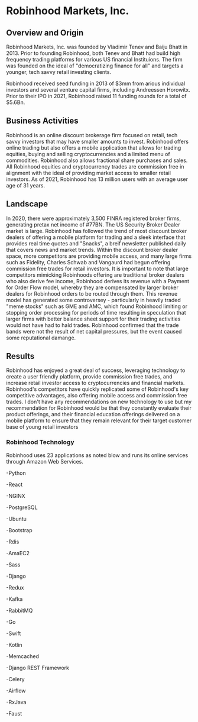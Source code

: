 # Robinhood Markets, Inc.

## Overview and Origin

Robinhood Markets, Inc. was founded by Vladimir Tenev and Baiju Bhatt in 2013.  Prior to founding Robinhood, both Tenev and Bhatt had build high frequency trading platforms for various US financial Instituions.  The firm was founded on the ideal of "democratizing finance for all" and targets a younger, tech savvy retail investing clients.

Robinhood received seed funding in 2013 of $3mm from arious individual investors and several venture capital firms, including Andreessen Horowitx.  Prior to their IPO in 2021, Robinhood raised 11 funding rounds for a total of $5.6Bn.

## Business Activities

Robinhood is an online discount brokerage firm focused on retail, tech savvy investors that may have smaller amounts to invest.  Robinhood offers online trading but also offers a mobile application that allows for trading equities, buying and selling cryptocurrencies and a limited menu of commodities.  Robinhood also allows fractional share purchases and sales.  All Robinhood equities and cryptocurrency trades are commission free in alignment with the ideal of providing market access to smaller retail investors.  As of 2021, Robinhood has 13 million users with an average user age of 31 years.

## Landscape

In 2020, there were approximately 3,500 FINRA registered broker firms, generating pretax net income of #77BN.  The US Security Broker Dealer market is large.   Robinhood has followed the trend of most discount broker dealers of offering a mobile platform for trading and a sleek interface that provides real time quotes and "Snacks", a breif newsletter published daily that covers news and market trends.  Within the discount broker dealer space, more competitors are providing mobile access, and many large firms such as Fidelity, Charles Schwab and Vangaurd had begun offering commission free trades for retail investors.  It is important to note that large competitors mimicking Robinhoods offering are traditional broker dealers who also derive fee income, Robinhood derives its revenue with a Payment for Order Flow model, whereby they are compensated by larger broker dealers for Robinhood orders to be routed through them.  This revenue model has generated some controversey - particularly in heavily traded "meme stocks" such as GME and AMC, which found Robinhood limiting or stopping order processing for periods of time resulting in speculation that larger firms with better balance sheet support for their trading activities would not have had to hald trades.  Robinhood confirmed that the trade bands were not the result of net capital pressures, but the event caused some reputational damange.

## Results

Robinhood has enjoyed a great deal of success, leveraging technology to create a user friendly platform, provide commission free trades, and increase retail investor access to cryptocurrencies and financial markets.  Robinhood's competitors have quickly replicated some of Robinhood's key competitive advantages, also offering mobile access and commission free trades.  I don't have any recommendations on new technology to use but my recommendation for Robinhood would be that they constantly evaluate their product offerings, and their financial education offerings delivered on a mobile platform to ensure that they remain relevant for their target customer base of young retail investors


### Robinhood Technology

Robinhood uses 23 applications as noted blow and runs its online services through Amazon Web Services.

-Python

-React

-NGINX

-PostgreSQL

-Ubuntu

-Bootstrap

-Rdis

-AmaEC2

-Sass

-Django

-Redux

-Kafka

-RabbitMQ

-Go

-Swift

-Kotlin

-Memcached

-Django REST Framework

-Celery

-Airflow

-RxJava

-Faust

